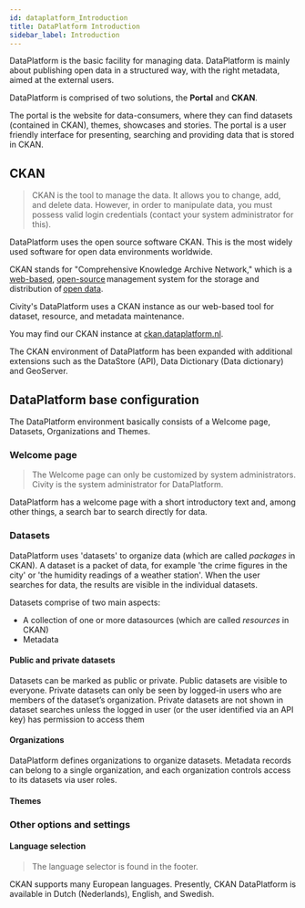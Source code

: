 ```yaml
---
id: dataplatform_Introduction
title: DataPlatform Introduction
sidebar_label: Introduction
---
```


DataPlatform is the basic facility for managing data. DataPlatform is mainly about publishing open data in a structured way, with the right metadata, aimed at the external users.

DataPlatform is comprised of two solutions, the **Portal** and **CKAN**.

The portal is the website for data-consumers, where they can find datasets (contained in CKAN), themes, showcases and stories. The portal is a user friendly interface for presenting, searching and providing data that is stored in CKAN.

## CKAN

> CKAN is the tool to manage the data. It allows you to change, add, and delete data. However, in order to manipulate data, you must possess valid login credentials (contact your system administrator for this).

DataPlatform uses the open source software CKAN. This is the most widely used software for open data environments worldwide.

CKAN stands for "Comprehensive Knowledge Archive Network," which is a <a href="https://en.wikipedia.org/wiki/Web_application" target="_blank">web-based</a>, <a href="https://en.wikipedia.org/wiki/Open-source_software" target="_blank">open-source</a> management system for the storage and distribution of <a href="https://en.wikipedia.org/wiki/Open_data" target="_blank">open data</a>.

Civity's DataPlatform uses a CKAN instance as our web-based tool for dataset, resource, and metadata maintenance.

You may find our CKAN instance at <a href="https://ckan.dataplatform.nl/" target="_blank">ckan.dataplatform.nl</a>.

The CKAN environment of DataPlatform has been expanded with additional extensions such as the DataStore (API), Data Dictionary (Data dictionary) and GeoServer.

## DataPlatform base configuration

The DataPlatform environment basically consists of a Welcome page, Datasets, Organizations and Themes.

### Welcome page

> The Welcome page can only be customized by system administrators. Civity is the system administrator for DataPlatform.

DataPlatform has a welcome page with a short introductory text and, among other things, a search bar to search directly for data.

### Datasets

DataPlatform uses 'datasets' to organize data (which are called _packages_ in CKAN). A dataset is a packet of data, for example 'the crime figures in the city' or 'the humidity readings of a weather station'. When the user searches for data, the results are visible in the individual datasets.

Datasets comprise of two main aspects:

- A collection of one or more datasources (which are called _resources_ in CKAN)
- Metadata

#### Public and private datasets

Datasets can be marked as public or private. Public datasets are visible to everyone. Private datasets can only be seen by logged-in users who are members of the dataset’s organization. Private datasets are not shown in dataset searches unless the logged in user (or the user identified via an API key) has permission to access them

#### Organizations

DataPlatform defines organizations to organize datasets. Metadata records can belong to a single organization, and each organization controls access to its datasets via user roles.

#### Themes

### Other options and settings

#### Language selection

> The language selector is found in the footer.

CKAN supports many European languages. Presently, CKAN DataPlatform is available in Dutch (Nederlands), English, and Swedish.
